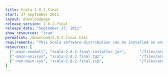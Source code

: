 ```yaml
---
title: Scala 2.8.2.final
start: 27 September 2011
layout: downloadpage
release_version: 2.8.2.final
release_date: "September 27, 2011"
show_resources: "true"
permalink: /download/2.8.2.final.html
requirements: "This Scala software distribution can be installed on any Unix-like or Windows system. It requires the Java runtime version 1.6 or later, which can be downloaded <a href='http://www.java.com/'>here</a>."
resources: [
  ["-main-one4all", "scala-2.8.2.final-installer.jar",      "/files/archive/scala-2.8.2.final-installer.jar",         "All platforms",           "39 MB"],
  ["-main-unixsys", "scala-2.8.2.final.tgz",                "/files/archive/scala-2.8.2.final.tgz",                   "Mac OS X, Unix, Cygwin",  "20 MB"],
  ["-non-main-sys", "scala-2.8.2.final.zip",                "/files/archive/scala-2.8.2.final.zip",                   "Windows",                 "20 MB"]
]
---
```





